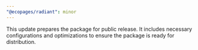```yaml
---
"@ecopages/radiant": minor
---
```


This update prepares the package for public release. It includes necessary configurations and optimizations to ensure the package is ready for distribution.
